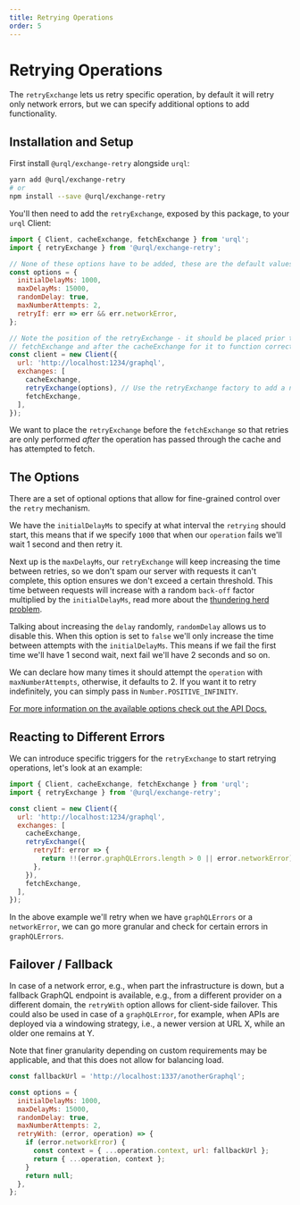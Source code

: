 ```yaml
---
title: Retrying Operations
order: 5
---
```


# Retrying Operations

The `retryExchange` lets us retry specific operation, by default it will
retry only network errors, but we can specify additional options to add
functionality.

## Installation and Setup

First install `@urql/exchange-retry` alongside `urql`:

```sh
yarn add @urql/exchange-retry
# or
npm install --save @urql/exchange-retry
```

You'll then need to add the `retryExchange`, exposed by this package, to your `urql` Client:

```js
import { Client, cacheExchange, fetchExchange } from 'urql';
import { retryExchange } from '@urql/exchange-retry';

// None of these options have to be added, these are the default values.
const options = {
  initialDelayMs: 1000,
  maxDelayMs: 15000,
  randomDelay: true,
  maxNumberAttempts: 2,
  retryIf: err => err && err.networkError,
};

// Note the position of the retryExchange - it should be placed prior to the
// fetchExchange and after the cacheExchange for it to function correctly
const client = new Client({
  url: 'http://localhost:1234/graphql',
  exchanges: [
    cacheExchange,
    retryExchange(options), // Use the retryExchange factory to add a new exchange
    fetchExchange,
  ],
});
```

We want to place the `retryExchange` before the `fetchExchange` so that retries are only performed _after_ the operation has passed through the cache and has attempted to fetch.

## The Options

There are a set of optional options that allow for fine-grained control over the `retry` mechanism.

We have the `initialDelayMs` to specify at what interval the `retrying` should start, this means that if we specify `1000` that when our `operation` fails we'll wait 1 second and then retry it.

Next up is the `maxDelayMs`, our `retryExchange` will keep increasing the time between retries, so we don't spam our server with requests it can't complete, this option ensures we don't exceed a certain threshold. This time between requests will increase with a random `back-off` factor multiplied by the `initialDelayMs`, read more about the [thundering herd problem](https://en.wikipedia.org/wiki/Thundering_herd_problem).

Talking about increasing the `delay` randomly, `randomDelay` allows us to disable this. When this option is set to `false` we'll only increase the time between attempts with the `initialDelayMs`. This means if we fail the first time we'll have 1 second wait, next fail we'll have 2 seconds and so on.

We can declare how many times it should attempt the `operation` with `maxNumberAttempts`, otherwise, it defaults to 2. If you want it to retry indefinitely, you can simply pass in `Number.POSITIVE_INFINITY`.

[For more information on the available options check out the API Docs.](../api/retry-exchange.md)

## Reacting to Different Errors

We can introduce specific triggers for the `retryExchange` to start retrying operations,
let's look at an example:

```js
import { Client, cacheExchange, fetchExchange } from 'urql';
import { retryExchange } from '@urql/exchange-retry';

const client = new Client({
  url: 'http://localhost:1234/graphql',
  exchanges: [
    cacheExchange,
    retryExchange({
      retryIf: error => {
        return !!(error.graphQLErrors.length > 0 || error.networkError);
      },
    }),
    fetchExchange,
  ],
});
```

In the above example we'll retry when we have `graphQLErrors` or a `networkError`, we can go
more granular and check for certain errors in `graphQLErrors`.

## Failover / Fallback

In case of a network error, e.g., when part the infrastructure is down, but a fallback GraphQL endpoint is available, e.g., from a different provider on a different domain, the `retryWith` option allows for client-side failover. This could also be used in case of a `graphQLError`, for example, when APIs are deployed via a windowing strategy, i.e., a newer version at URL X, while an older one remains at Y.

Note that finer granularity depending on custom requirements may be applicable, and that this does not allow for balancing load.

```js
const fallbackUrl = 'http://localhost:1337/anotherGraphql';

const options = {
  initialDelayMs: 1000,
  maxDelayMs: 15000,
  randomDelay: true,
  maxNumberAttempts: 2,
  retryWith: (error, operation) => {
    if (error.networkError) {
      const context = { ...operation.context, url: fallbackUrl };
      return { ...operation, context };
    }
    return null;
  },
};
```
